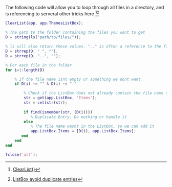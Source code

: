 The following code will allow you to loop through all files in a directory, and is referencing to serveral other tricks here [^1][^2]
```matlab
ClearList(app, app.ThemesListBox);
            
% The path to the folder containing the files you want to get
D = string(ls("path/to/files/"));

% ls will also return these values. ".." is often a reference to the folder "above" the current one.
D = strrep(D, " ", "");
D = strrep(D, "..", "");

% For each file in the folder
for i=1:length(D)

    % If the file name isnt empty or something we dont want
    if D(i) ~= "" & D(i) ~= "."

        % Check if the ListBox does not already contain the file name to avoid duplicate entries
        str = get(app.ListBox, 'Items'); 
        str = cellstr(str);
        
        if find(ismember(str, (D(i))))
           % Duplicate Entry. Do nothing or handle it
        else 
           % The file name wasnt in the ListBox, so we can add it
           app.ListBox.Items = [D(i), app.ListBox.Items];
       end 
    end
end

fclose('all');
```

[^1]: [ClearList()](https://github.com/hackthedev/matlab-tricks/blob/main/R2021b/listbox/clear-items.md)
[^2]: [ListBox avoid duplicate entries](https://github.com/hackthedev/matlab-tricks/blob/main/R2021b/listbox/add-item-unique.md)
